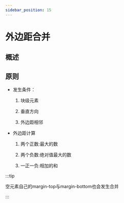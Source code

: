 ```yaml
---
sidebar_position: 15
---
```


# 外边距合并

## 概述

## 原则

- 发生条件：

    1. 块级元素

    2. 垂直方向

    3. 外边距相邻

- 外边距计算

    1. 两个正数:最大的数

    2. 两个负数:绝对值最大的数

    3. 一正一负:相加的和

:::tip

空元素自己的margin-top与margin-bottom也会发生合并

:::